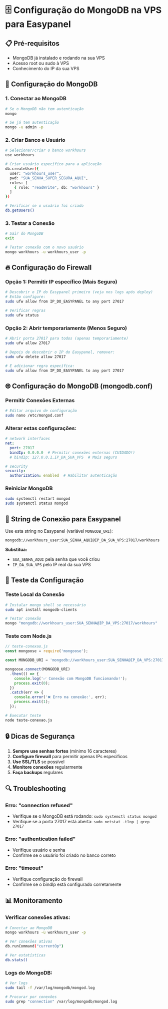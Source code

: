 # 🗄️ Configuração do MongoDB na VPS para Easypanel

## 📋 Pré-requisitos

- MongoDB já instalado e rodando na sua VPS
- Acesso root ou sudo à VPS
- Conhecimento do IP da sua VPS

## 🔧 Configuração do MongoDB

### 1. Conectar ao MongoDB

```bash
# Se o MongoDB não tem autenticação
mongo

# Se já tem autenticação
mongo -u admin -p
```

### 2. Criar Banco e Usuário

```bash
# Selecionar/criar o banco workhours
use workhours

# Criar usuário específico para a aplicação
db.createUser({
  user: "workhours_user",
  pwd: "SUA_SENHA_SUPER_SEGURA_AQUI",
  roles: [
    { role: "readWrite", db: "workhours" }
  ]
})

# Verificar se o usuário foi criado
db.getUsers()
```

### 3. Testar a Conexão

```bash
# Sair do MongoDB
exit

# Testar conexão com o novo usuário
mongo workhours -u workhours_user -p
```

## 🔥 Configuração do Firewall

### Opção 1: Permitir IP específico (Mais Seguro)

```bash
# Descobrir o IP do Easypanel primeiro (veja nos logs após deploy)
# Então configure:
sudo ufw allow from IP_DO_EASYPANEL to any port 27017

# Verificar regras
sudo ufw status
```

### Opção 2: Abrir temporariamente (Menos Seguro)

```bash
# Abrir porta 27017 para todos (apenas temporariamente)
sudo ufw allow 27017

# Depois de descobrir o IP do Easypanel, remover:
sudo ufw delete allow 27017

# E adicionar regra específica:
sudo ufw allow from IP_DO_EASYPANEL to any port 27017
```

## 🌐 Configuração do MongoDB (mongodb.conf)

### Permitir Conexões Externas

```bash
# Editar arquivo de configuração
sudo nano /etc/mongod.conf
```

### Alterar estas configurações:

```yaml
# network interfaces
net:
  port: 27017
  bindIp: 0.0.0.0  # Permitir conexões externas (CUIDADO!)
  # bindIp: 127.0.0.1,IP_DA_SUA_VPS  # Mais seguro

# security
security:
  authorization: enabled  # Habilitar autenticação
```

### Reiniciar MongoDB

```bash
sudo systemctl restart mongod
sudo systemctl status mongod
```

## 🔗 String de Conexão para Easypanel

Use esta string no Easypanel (variável `MONGODB_URI`):

```
mongodb://workhours_user:SUA_SENHA_AQUI@IP_DA_SUA_VPS:27017/workhours
```

**Substitua:**
- `SUA_SENHA_AQUI` pela senha que você criou
- `IP_DA_SUA_VPS` pelo IP real da sua VPS

## 🧪 Teste da Configuração

### Teste Local da Conexão

```bash
# Instalar mongo shell se necessário
sudo apt install mongodb-clients

# Testar conexão
mongo "mongodb://workhours_user:SUA_SENHA@IP_DA_VPS:27017/workhours"
```

### Teste com Node.js

```javascript
// teste-conexao.js
const mongoose = require('mongoose');

const MONGODB_URI = 'mongodb://workhours_user:SUA_SENHA@IP_DA_VPS:27017/workhours';

mongoose.connect(MONGODB_URI)
  .then(() => {
    console.log('✅ Conexão com MongoDB funcionando!');
    process.exit(0);
  })
  .catch(err => {
    console.error('❌ Erro na conexão:', err);
    process.exit(1);
  });
```

```bash
# Executar teste
node teste-conexao.js
```

## 🔒 Dicas de Segurança

1. **Sempre use senhas fortes** (mínimo 16 caracteres)
2. **Configure firewall** para permitir apenas IPs específicos
3. **Use SSL/TLS** se possível
4. **Monitore conexões** regularmente
5. **Faça backups** regulares

## 🔍 Troubleshooting

### Erro: "connection refused"
- Verifique se o MongoDB está rodando: `sudo systemctl status mongod`
- Verifique se a porta 27017 está aberta: `sudo netstat -tlnp | grep 27017`

### Erro: "authentication failed"
- Verifique usuário e senha
- Confirme se o usuário foi criado no banco correto

### Erro: "timeout"
- Verifique configuração do firewall
- Confirme se o bindIp está configurado corretamente

## 📊 Monitoramento

### Verificar conexões ativas:
```bash
# Conectar ao MongoDB
mongo workhours -u workhours_user -p

# Ver conexões ativas
db.runCommand("currentOp")

# Ver estatísticas
db.stats()
```

### Logs do MongoDB:
```bash
# Ver logs
sudo tail -f /var/log/mongodb/mongod.log

# Procurar por conexões
sudo grep "connection" /var/log/mongodb/mongod.log
``` 